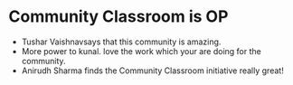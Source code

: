 # Community Classroom is OP

- Tushar Vaishnavsays that this community is amazing.
- More power to kunal. love the work which your are doing for the community.
- Anirudh Sharma finds the Community Classroom initiative really great!

